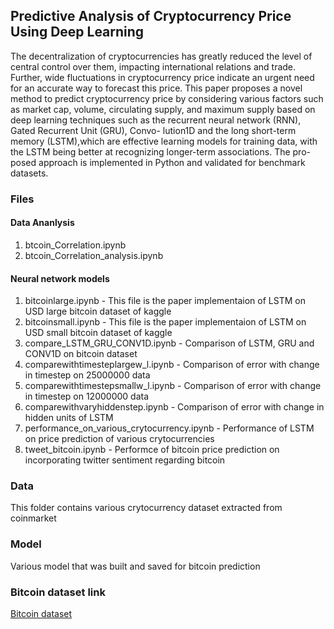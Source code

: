 ## Predictive Analysis of Cryptocurrency Price Using Deep Learning

The decentralization of cryptocurrencies has
greatly reduced the level of central control over them, impacting
international relations and trade. Further, wide fluctuations in
cryptocurrency price indicate an urgent need for an accurate
way to forecast this price. This paper proposes a novel method
to predict cryptocurrency price by considering various factors
such as market cap, volume, circulating supply, and maximum
supply based on deep learning techniques such as the recurrent
neural network (RNN), Gated Recurrent Unit (GRU), Convo-
lution1D and the long short-term memory (LSTM),which are
effective learning models for training data, with the LSTM
being better at recognizing longer-term associations. The pro-
posed approach is implemented in Python and validated for
benchmark datasets.

### Files
#### Data Ananlysis
1. btcoin_Correlation.ipynb
2. btcoin_Correlation_analysis.ipynb 
#### Neural network models
1. bitcoinlarge.ipynb - This file is the paper implementaion of LSTM on USD large bitcoin dataset of kaggle
2. bitcoinsmall.ipynb - This file is the paper implementaion of LSTM on USD small bitcoin dataset of kaggle
3. compare_LSTM_GRU_CONV1D.ipynb - Comparison of LSTM, GRU and CONV1D on bitcoin dataset
4. comparewithtimesteplargew_l.ipynb - Comparison of error with change in timestep on 25000000 data
5. comparewithtimestepsmallw_l.ipynb - Comparison of error with change in timestep on 12000000 data
6. comparewithvaryhiddenstep.ipynb - Comparison of error with change in hidden units of LSTM
7. performance_on_various_crytocurrency.ipynb	 - Performance of LSTM on price prediction of various crytocurrencies
8. tweet_bitcoin.ipynb - Performce of bitcoin price prediction on incorporating twitter sentiment regarding bitcoin

### Data
This folder contains various crytocurrency dataset extracted from coinmarket

### Model
Various model that was built and saved for bitcoin prediction

### Bitcoin dataset link
[Bitcoin dataset](https://www.kaggle.com/mczielinski/bitcoin-historical-data)
